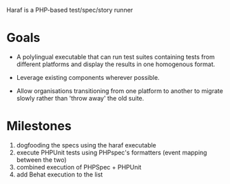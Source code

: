 Haraf is a PHP-based test/spec/story runner

Goals
=====

* A polylingual executable that can run test suites containing tests from different platforms and display the results in one homogenous format.

* Leverage existing components wherever possible.

* Allow organisations transitioning from one platform to another to migrate slowly rather than 'throw away' the old suite.

Milestones
==========

1. dogfooding the specs using the haraf executable
2. execute PHPUnit tests using PHPspec's formatters (event mapping between the two)
3. combined execution of PHPSpec + PHPUnit
4. add Behat execution to the list